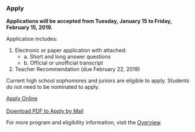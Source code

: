 ### Apply

<strong> Applications will be accepted from Tuesday, January 15 to Friday, February 15, 2019. </strong> 

Application includes:

1. Electronic or paper application with attached:
    - a. Short and long answer questions
    - b. Official or unofficial transcript
2. Teacher Recommendation (due February 22, 2019)

Current high school sophomores and juniors are eligible to apply. Students do not need to be nominated to apply.

<!-- Inserts the Application button -->
<div class="center-align bottom-appeal">
  <a href="https://fs29.formsite.com/Gd7elL/sgeaffeme8/index.html" class="waves-effect waves-default btn white grey-text text-darken-4">Apply Online</a>
</div>
<br>
<div class="center-align bottom-appeal">
  <a href="https://drive.google.com/file/d/1R-6Nvi1qNhuaTgJN_9HF9dcmBZmrhY9i/view" class="waves-effect waves-default btn white grey-text text-darken-4">Download PDF to Apply by Mail</a>
</div>


For more program and eligibility information, visit the [Overview](../overview.html).

